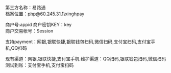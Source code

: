 第三方名称：易路通  
档案位置：php@60.245.31.1\xinghpay
 
商户号:appid
商户密钥KEY：key  
商户交易帐号：Session
 
支持payment：网银,银联快捷,银联钱包扫码,微信扫码,支付宝扫码,支付宝手机,QQ扫码
 
现有渠道：网银,银联快捷,支付宝手机
维护渠道：QQ扫码,银联钱包扫码,微信扫码
测试到账：支付宝手机,支付宝扫码
